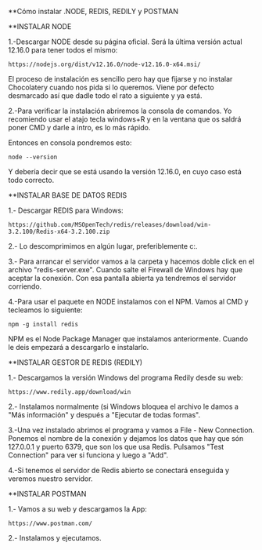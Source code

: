 **Cómo instalar .NODE, REDIS, REDILY y POSTMAN


**INSTALAR NODE

1.-Descargar NODE desde su página oficial. Será la última versión actual 12.16.0 para tener todos el mismo:

	https://nodejs.org/dist/v12.16.0/node-v12.16.0-x64.msi/

El proceso de instalación es sencillo pero hay que fijarse y no instalar Chocolatery cuando nos pida si lo queremos. Viene por defecto desmarcado así que dadle todo el rato a siguiente y ya está.

2.-Para verificar la instalación abriremos la consola de comandos. Yo recomiendo usar el atajo tecla windows+R y en la ventana que os saldrá poner CMD y darle a intro, es lo más rápido.

Entonces en consola pondremos esto:

	node --version

Y debería decir que se está usando la versión 12.16.0, en cuyo caso está todo correcto.



**INSTALAR BASE DE DATOS REDIS

1.- Descargar REDIS para Windows:

	https://github.com/MSOpenTech/redis/releases/download/win-3.2.100/Redis-x64-3.2.100.zip
	
2.- Lo descomprimimos en algún lugar, preferiblemente c:\. 

3.- Para arrancar el servidor vamos a la carpeta y hacemos doble click en el archivo "redis-server.exe". Cuando salte el Firewall de Windows hay que aceptar la conexión. Con esa pantalla abierta ya tendremos el servidor corriendo.

4.-Para usar el paquete en NODE instalamos con el NPM. Vamos al CMD y tecleamos lo siguiente:

	npm -g install redis

NPM es el Node Package Manager que instalamos anteriormente. Cuando le deis empezará a descargarlo e instalarlo.

**INSTALAR GESTOR DE REDIS (REDILY)

1.- Descargamos la versión Windows del programa Redily desde su web:

	https://www.redily.app/download/win
	
2.- Instalamos normalmente (si Windows bloquea el archivo le damos a "Más información" y después a "Ejecutar de todas formas".

3.-Una vez instalado abrimos el programa y vamos a File - New Connection. Ponemos el nombre de la conexión y dejamos los datos que hay que són 127.0.0.1 y puerto 6379, que son los que usa Redis. Pulsamos "Test Connection" para ver si funciona y luego a "Add".

4.-Si tenemos el servidor de Redis abierto se conectará enseguida y veremos nuestro servidor.


**INSTALAR POSTMAN

1.- Vamos a su web y descargamos la App:

	https://www.postman.com/
	
2.- Instalamos y ejecutamos.

